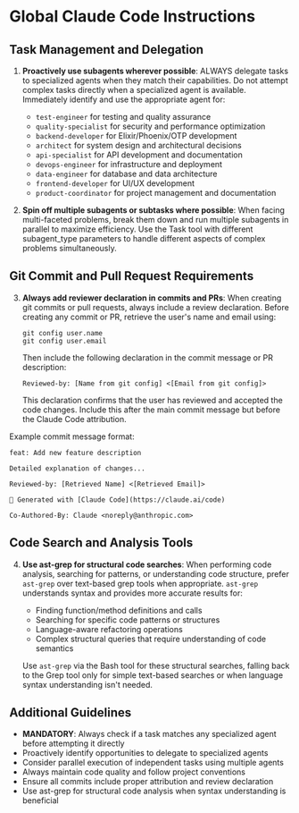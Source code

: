# Global Claude Code Instructions

## Task Management and Delegation

1. **Proactively use subagents wherever possible**: ALWAYS delegate tasks to specialized agents when they match their capabilities. Do not attempt complex tasks directly when a specialized agent is available. Immediately identify and use the appropriate agent for:
   - `test-engineer` for testing and quality assurance
   - `quality-specialist` for security and performance optimization
   - `backend-developer` for Elixir/Phoenix/OTP development
   - `architect` for system design and architectural decisions
   - `api-specialist` for API development and documentation
   - `devops-engineer` for infrastructure and deployment
   - `data-engineer` for database and data architecture
   - `frontend-developer` for UI/UX development
   - `product-coordinator` for project management and documentation

2. **Spin off multiple subagents or subtasks where possible**: When facing multi-faceted problems, break them down and run multiple subagents in parallel to maximize efficiency. Use the Task tool with different subagent_type parameters to handle different aspects of complex problems simultaneously.

## Git Commit and Pull Request Requirements

3. **Always add reviewer declaration in commits and PRs**: When creating git commits or pull requests, always include a review declaration. Before creating any commit or PR, retrieve the user's name and email using:
   ```
   git config user.name
   git config user.email
   ```
   
   Then include the following declaration in the commit message or PR description:
   ```
   Reviewed-by: [Name from git config] <[Email from git config]>
   ```

   This declaration confirms that the user has reviewed and accepted the code changes. Include this after the main commit message but before the Claude Code attribution.

Example commit message format:
```
feat: Add new feature description

Detailed explanation of changes...

Reviewed-by: [Retrieved Name] <[Retrieved Email]>

🤖 Generated with [Claude Code](https://claude.ai/code)

Co-Authored-By: Claude <noreply@anthropic.com>
```

## Code Search and Analysis Tools

4. **Use ast-grep for structural code searches**: When performing code analysis, searching for patterns, or understanding code structure, prefer `ast-grep` over text-based grep tools when appropriate. `ast-grep` understands syntax and provides more accurate results for:
   - Finding function/method definitions and calls
   - Searching for specific code patterns or structures
   - Language-aware refactoring operations
   - Complex structural queries that require understanding of code semantics
   
   Use `ast-grep` via the Bash tool for these structural searches, falling back to the Grep tool only for simple text-based searches or when language syntax understanding isn't needed.

## Additional Guidelines

- **MANDATORY**: Always check if a task matches any specialized agent before attempting it directly
- Proactively identify opportunities to delegate to specialized agents
- Consider parallel execution of independent tasks using multiple agents
- Always maintain code quality and follow project conventions
- Ensure all commits include proper attribution and review declaration
- Use ast-grep for structural code analysis when syntax understanding is beneficial
